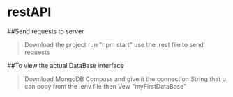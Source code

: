# restAPI

##Send requests to server

>Download the project
>run "npm start"
>use the .rest file to send requests

##To view the actual DataBase interface
>Download MongoDB Compass and
>give it the connection String that u can copy from the .env file
>then Vew "myFirstDataBase"

